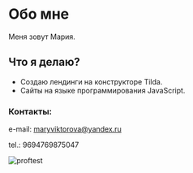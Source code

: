 # Обо мне
Меня зовут Мария.

## Что я делаю?
- Создаю лендинги на конструкторе Tilda.
- Сайты на языке программирования JavaScript.

### Контакты: 

e-mail: maryviktorova@yandex.ru

tel.: 9694769875047

![proftest](https://github.com/MariaMartyanova/MySite/assets/143493170/2d351d5f-1c95-4b99-8f18-f03d44c9bae8)

